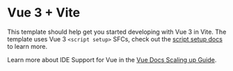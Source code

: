 <!--
 * @Description: 
 * @Author: yuyi
 * @Date: 2024-08-05 23:13:32
 * @LastEditors: yuyi
 * @LastEditTime: 2024-08-05 23:13:42
-->
# Vue 3 + Vite

This template should help get you started developing with Vue 3 in Vite. The template uses Vue 3 `<script setup>` SFCs, check out the [script setup docs](https://v3.vuejs.org/api/sfc-script-setup.html#sfc-script-setup) to learn more.

Learn more about IDE Support for Vue in the [Vue Docs Scaling up Guide](https://vuejs.org/guide/scaling-up/tooling.html#ide-support).
